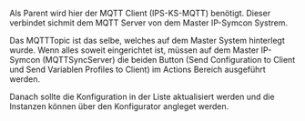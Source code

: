Als Parent wird hier der MQTT Client (IPS-KS-MQTT) benötigt.
Dieser verbindet sichmit dem MQTT Server von dem Master IP-Symcon Systrem.

Das MQTTTopic ist das selbe, welches auf dem Master System hinterlegt wurde.
Wenn alles soweit eingerichtet ist, müssen auf dem Master IP-Symcon (MQTTSyncServer) die beiden Button (Send Configuration to Client und Send Variablen Profiles to Client) im Actions Bereich ausgeführt werden.

Danach sollte die Konfiguration in der Liste aktualisiert werden und die Instanzen können über den Konfigurator angleget werden.